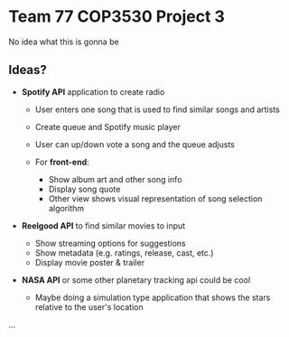 # Team 77 COP3530 Project 3
 No idea what this is gonna be

## Ideas?
- **Spotify API** application to create radio
  - User enters one song that is used to find similar songs and artists
  - Create queue and Spotify music player
  - User can up/down vote a song and the queue adjusts

  - For **front-end**: 
    - Show album art and other song info
    - Display song quote 
    - Other view shows visual representation of song selection algorithm

- **Reelgood API** to find similar movies to input
  - Show streaming options for suggestions
  - Show metadata (e.g. ratings, release, cast, etc.)
  - Display movie poster & trailer

- **NASA API** or some other planetary tracking api could be cool 
  - Maybe doing a simulation type application that shows the stars relative to the user's location

...

